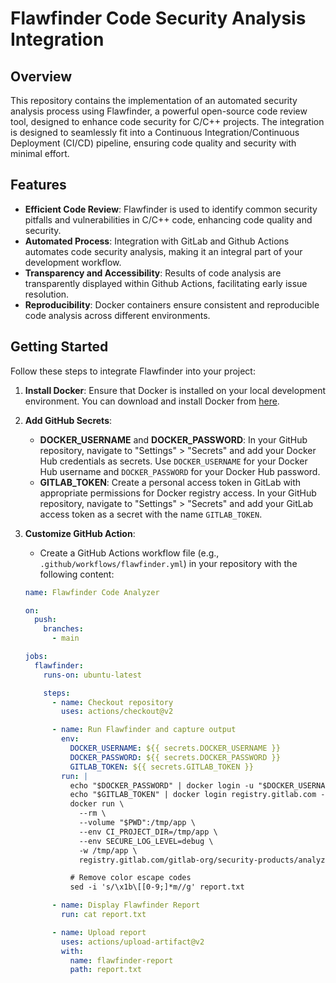 # Flawfinder Code Security Analysis Integration


## Overview

This repository contains the implementation of an automated security analysis process using Flawfinder, a powerful open-source code review tool, designed to enhance code security for C/C++ projects. The integration is designed to seamlessly fit into a Continuous Integration/Continuous Deployment (CI/CD) pipeline, ensuring code quality and security with minimal effort. 

## Features

- **Efficient Code Review**: Flawfinder is used to identify common security pitfalls and vulnerabilities in C/C++ code, enhancing code quality and security.
- **Automated Process**: Integration with GitLab and Github Actions automates code security analysis, making it an integral part of your development workflow.
- **Transparency and Accessibility**: Results of code analysis are transparently displayed within Github Actions, facilitating early issue resolution.
- **Reproducibility**: Docker containers ensure consistent and reproducible code analysis across different environments.
 
## Getting Started 

Follow these steps to integrate Flawfinder into your project:

1. **Install Docker**: Ensure that Docker is installed on your local development environment. You can download and install Docker from [here](https://www.docker.com/get-started).

2. **Add GitHub Secrets**:
   - **DOCKER_USERNAME** and **DOCKER_PASSWORD**: In your GitHub repository, navigate to "Settings" > "Secrets" and add your Docker Hub credentials as secrets. Use `DOCKER_USERNAME` for your Docker Hub username and `DOCKER_PASSWORD` for your Docker Hub password.
   - **GITLAB_TOKEN**: Create a personal access token in GitLab with appropriate permissions for Docker registry access. In your GitHub repository, navigate to "Settings" > "Secrets" and add your GitLab access token as a secret with the name `GITLAB_TOKEN`.

3. **Customize GitHub Action**:
   - Create a GitHub Actions workflow file (e.g., `.github/workflows/flawfinder.yml`) in your repository with the following content:

   ```yaml
   name: Flawfinder Code Analyzer

   on:
     push:
       branches:
         - main

   jobs:
     flawfinder:
       runs-on: ubuntu-latest

       steps:
         - name: Checkout repository
           uses: actions/checkout@v2

         - name: Run Flawfinder and capture output
           env:
             DOCKER_USERNAME: ${{ secrets.DOCKER_USERNAME }}
             DOCKER_PASSWORD: ${{ secrets.DOCKER_PASSWORD }}
             GITLAB_TOKEN: ${{ secrets.GITLAB_TOKEN }}
           run: |
             echo "$DOCKER_PASSWORD" | docker login -u "$DOCKER_USERNAME" --password-stdin
             echo "$GITLAB_TOKEN" | docker login registry.gitlab.com --username tipu.solehria --password-stdin
             docker run \
               --rm \
               --volume "$PWD":/tmp/app \
               --env CI_PROJECT_DIR=/tmp/app \
               --env SECURE_LOG_LEVEL=debug \
               -w /tmp/app \
               registry.gitlab.com/gitlab-org/security-products/analyzers/flawfinder:latest /analyzer run > report.txt 2>&1

             # Remove color escape codes
             sed -i 's/\x1b\[[0-9;]*m//g' report.txt

         - name: Display Flawfinder Report
           run: cat report.txt

         - name: Upload report
           uses: actions/upload-artifact@v2
           with:
             name: flawfinder-report
             path: report.txt
